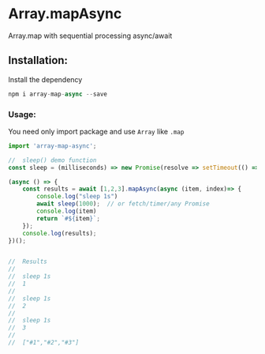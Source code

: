 #   Array.mapAsync 
Array.map with sequential processing async/await

##  Installation:
Install the dependency
```js
npm i array-map-async --save
```

### Usage:
You need only import package and use `Array` like `.map`
```js
import 'array-map-async';

//  sleep() demo function
const sleep = (milliseconds) => new Promise(resolve => setTimeout(() => { resolve() }, milliseconds));

(async () => {
    const results = await [1,2,3].mapAsync(async (item, index)=> {
        console.log("sleep 1s")
        await sleep(1000);  // or fetch/timer/any Promise
        console.log(item)
        return `#${item}`;
    });
    console.log(results);
})();


//  Results
//
//  sleep 1s
//  1
//
//  sleep 1s
//  2
//
//  sleep 1s
//  3
//
//  ["#1","#2","#3"]
```
